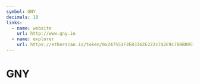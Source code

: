 ```yaml
---
symbol: GNY
decimals: 18
links:
  - name: website
    url: http://www.gny.io
  - name: explorer
    url: https://etherscan.io/token/0x247551F2EB3362E222c742E9c788B8957D9BC87e
---
```


# GNY
